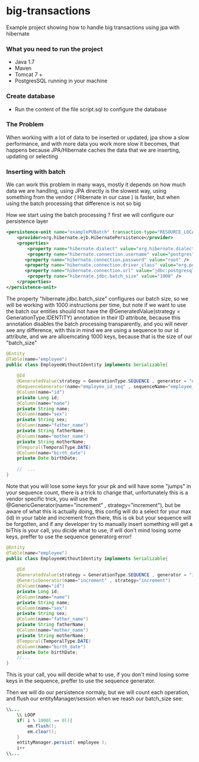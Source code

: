 # big-transactions

Example project showing how to handle big transactions using jpa with hibernate


### What you need to run the project

- Java 1.7
- Maven
- Tomcat 7 +
- PostgresSQL running in your machine

### Create database

- Run the content of the file script.sql to configure the database


### The Problem

When working with a lot of data to be inserted or updated, jpa show a slow performance,  and with more data you work more slow it becomes, that happens because JPA/Hibernate caches the data that we are inserting, updating or selecting

### Inserting with batch

We can work this problem in many ways, mostly it depends on how much data we are handling, using JPA directly is the slowest way, using something from the vendor ( Hibernate in our case ) is faster, but when using the batch processing that difference is not so big

How we start using the batch processing ? first we will configure our persistence layer

```xml
<persistence-unit name="examplePUBatch" transaction-type="RESOURCE_LOCAL">
  	<provider>org.hibernate.ejb.HibernatePersistence</provider>
  	<properties>
	   	<property name="hibernate.dialect" value="org.hibernate.dialect.PostgreSQLDialect" />
	  	<property name="hibernate.connection.username" value="postgres" />
	   <property name="hibernate.connection.password" value="root" />
	   <property name="hibernate.connection.driver_class" value="org.postgresql.Driver" />
	   <property name="hibernate.connection.url" value="jdbc:postgresql://localhost:5432/test" />
	   	<property name="hibernate.jdbc.batch_size" value="1000" />
	</properties>
</persistence-unit>
```

The property "hibernate.jdbc.batch_size" configures our batch size, so we will be working with 1000 instructions per time, but note if we want to use the batch our entities should not have the @GeneratedValue(strategy = GenerationType.IDENTITY) annotation in their ID attribute, because this annotation disables the batch processing transparently, and you will never see any difference, with this in mind we are using a sequence to our id attribute, and we are alloemcating 1000 keys, because that is the size of our "batch_size"

```java
@Entity
@Table(name="employee")
public class EmployeeWithoutIdentity implements Serializable{
	
	@Id
	@GeneratedValue(strategy = GenerationType.SEQUENCE , generator = "employee_id_seq")
	@SequenceGenerator(name="employee_id_seq" , sequenceName="employee_id_seq" , allocationSize = 1000 )
	@Column(name="id")
	private Long id;
	@Column(name="name")
	private String name;
	@Column(name="sex")
	private String sex;
	@Column(name="father_name")
	private String fatherName;
	@Column(name="mother_name")
	private String motherName;
	@Temporal(TemporalType.DATE)
	@Column(name="birth_date")
	private Date birthDate;
	
	//	...	
}
```

Note that you will lose some keys for your pk and will have some "jumps" in your sequence count, there is a trick to change that, unfortunately  this is a vendor specific trick, you will use the @GenericGenerator(name="increment" , strategy="increment"), but be aware of what this is actually doing, this config will do a select for your max (id) in your table and increment from there, this is ok but your sequence will be forgotten, and if any developer try to manually insert something will get a biThis is your call, you dicide what to use, if will don't mind losing some keys, preffer to use the sequence generatorg error!

```java
@Entity
@Table(name="employee")
public class EmployeeWithoutIdentity implements Serializable{
	
	@Id
	@GeneratedValue(strategy = GenerationType.SEQUENCE , generator = "increment")
	@GenericGenerator(name="increment" , strategy="increment")
	@Column(name="id")
	private Long id;
	@Column(name="name")
	private String name;
	@Column(name="sex")
	private String sex;
	@Column(name="father_name")
	private String fatherName;
	@Column(name="mother_name")
	private String motherName;
	@Temporal(TemporalType.DATE)
	@Column(name="birth_date")
	private Date birthDate;
	//...
}
```

This is your call, you will decide what to use, if you don't mind losing some keys in the sequence, preffer to use the sequence generator.

Then we will do our persistence normaly, but we will count each operation, and flush our entityManager/session when we reash our batch_size see:

```java
\\...
	\\ LOOP
	if( i % 1000l == 0l){
		em.flush();
		em.clear();
	}
	entityManager.persist( employee );
	i++
\\...
```